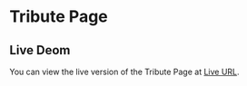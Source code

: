 # Tribute Page
## Live Deom

You can view the live version of the Tribute Page at [Live URL](https://alikb14.github.io/free-code-camp-projects/Responsive%20Web%20Design/Tribute%20Page).

